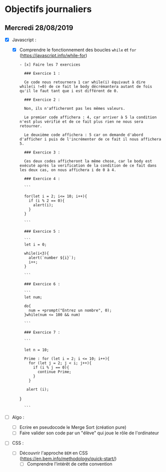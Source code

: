 # Objectifs journaliers

## Mercredi 28/08/2019

- [x] Javascript :

  - [x] Comprendre le fonctionnement des boucles `while` et `for` (https://javascript.info/while-for)

        - [x] Faire les 7 exercices

          ### Exercice 1 :

          Ce code nous retournera 1 car while(i) équivaut à dire while(i !=0) de ce fait le body décrémantera autant de fois qu'il le faut tant que i est différent de 0.

          ### Exercice 2 :

          Non, ils n'afficheront pas les mêmes valeurs.

          Le premier code affichera : 4, car arriver à 5 la condition n'est plus vérifié et de ce fait plus rien ne nous sera retourner.

          Le deuxième code affichera : 5 car on demande d'abord d'afficher i puis de l'incrémenter de ce fait il nous affichera 5.

          ### Exercice 3 :

          Ces deux codes afficheront la même chose, car le body est exécuté après la verification de la condition de ce fait dans les deux cas, on nous affichera i de 0 à 4.

          ### Exercice 4 :

          ```

          for(let i = 2; i<= 10; i++){
            if (i % 2 == 0){
              alert(i);
            }
          }

          ```

          ### Exercice 5 :

          ```
          let i = 0;

          while(i<3){
            alert(`number ${i}`);
            i++;
          }

          ```

          ### Exercice 6 :

          ```
          let num;

          do{
            num = +prompt("Entrez un nombre", 0);
          }while(num <= 100 && num)

          ```

          ### Exercice 7 :

          ```

          let n = 10;

          Prime : for (let i = 2; i <= 10; i++){
            for (let j = 2; j < i; j++){
              if (i % j == 0){
                continue Prime;
              }
            }

           alert (i);

    }

          ```

* [ ] Algo :

  - [ ] Ecrire en pseudocode le Merge Sort (création pure)
  - [ ] Faire valider son code par un "élève" qui joue le rôle de l'ordinateur

* [ ] CSS :
  - [ ] Découvrir l'approche `BEM` en CSS (https://en.bem.info/methodology/quick-start/)
    - [ ] Comprendre l'intérêt de cette convention
